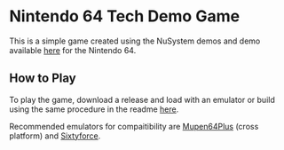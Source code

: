 # Nintendo 64 Tech Demo Game

This is a simple game created using the NuSystem demos and demo available [here](https://github.com/jsdf/n64-sdk-demo) for the Nintendo 64. 
 
## How to Play

To play the game, download a release and load with an emulator or build using the same procedure in the readme [here](https://github.com/jsdf/n64-sdk-demo).

Recommended emulators for compaitibility are [Mupen64Plus](https://mupen64plus.org/) (cross platform) and [Sixtyforce](https://sixtyforce.com/).
